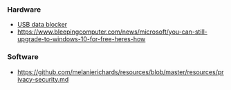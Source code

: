 ### Hardware

- [USB data blocker](https://www.zdnet.com/article/this-cheap-gadget-can-stop-your-smartphone-or-tablet-being-hacked-at-an-airport-hotel-or-cafe/)
- https://www.bleepingcomputer.com/news/microsoft/you-can-still-upgrade-to-windows-10-for-free-heres-how

### Software
- https://github.com/melanierichards/resources/blob/master/resources/privacy-security.md
